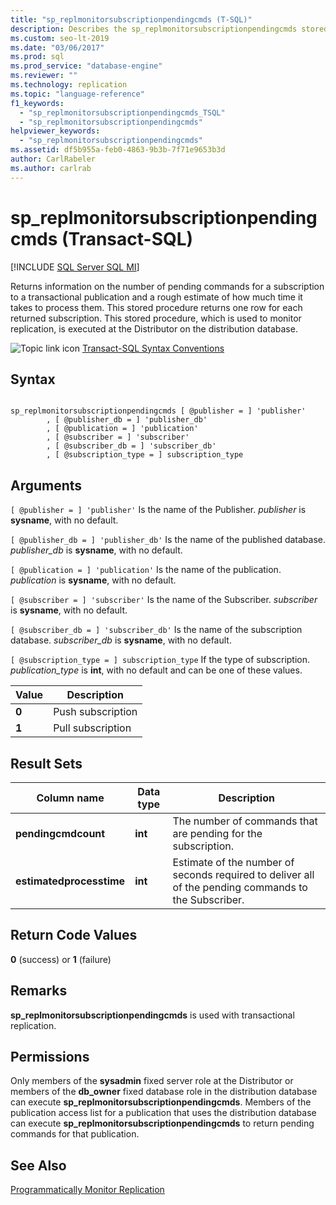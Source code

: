 ```yaml
---
title: "sp_replmonitorsubscriptionpendingcmds (T-SQL)"
description: Describes the sp_replmonitorsubscriptionpendingcmds stored procedure which returns information on the number of pending commands for a subscription to a transactional publication. 
ms.custom: seo-lt-2019
ms.date: "03/06/2017"
ms.prod: sql
ms.prod_service: "database-engine"
ms.reviewer: ""
ms.technology: replication
ms.topic: "language-reference"
f1_keywords: 
  - "sp_replmonitorsubscriptionpendingcmds_TSQL"
  - "sp_replmonitorsubscriptionpendingcmds"
helpviewer_keywords: 
  - "sp_replmonitorsubscriptionpendingcmds"
ms.assetid: df5b955a-feb0-4863-9b3b-7f71e9653b3d
author: CarlRabeler
ms.author: carlrab
---
```

# sp_replmonitorsubscriptionpendingcmds (Transact-SQL)
[!INCLUDE [SQL Server SQL MI](../../includes/applies-to-version/sql-asdbmi.md)]

  Returns information on the number of pending commands for a subscription to a transactional publication and a rough estimate of how much time it takes to process them. This stored procedure returns one row for each returned subscription. This stored procedure, which is used to monitor replication, is executed at the Distributor on the distribution database.  
  
 ![Topic link icon](../../database-engine/configure-windows/media/topic-link.gif "Topic link icon") [Transact-SQL Syntax Conventions](../../t-sql/language-elements/transact-sql-syntax-conventions-transact-sql.md)  
  
## Syntax  
  
```  
  
sp_replmonitorsubscriptionpendingcmds [ @publisher = ] 'publisher'  
        , [ @publisher_db = ] 'publisher_db'  
        , [ @publication = ] 'publication'  
        , [ @subscriber = ] 'subscriber'  
        , [ @subscriber_db = ] 'subscriber_db'   
        , [ @subscription_type = ] subscription_type  
```  
  
## Arguments  
`[ @publisher = ] 'publisher'`
 Is the name of the Publisher. *publisher* is **sysname**, with no default.  
  
`[ @publisher_db = ] 'publisher_db'`
 Is the name of the published database. *publisher_db* is **sysname**, with no default.  
  
`[ @publication = ] 'publication'`
 Is the name of the publication. *publication* is **sysname**, with no default.  
  
`[ @subscriber = ] 'subscriber'`
 Is the name of the Subscriber. *subscriber* is **sysname**, with no default.  
  
`[ @subscriber_db = ] 'subscriber_db'`
 Is the name of the subscription database. *subscriber_db* is **sysname**, with no default.  
  
`[ @subscription_type = ] subscription_type`
 If the type of subscription. *publication_type* is **int**, with no default and can be one of these values.  
  
|Value|Description|  
|-----------|-----------------|  
|**0**|Push subscription|  
|**1**|Pull subscription|  
  
## Result Sets  
  
|Column name|Data type|Description|  
|-----------------|---------------|-----------------|  
|**pendingcmdcount**|**int**|The number of commands that are pending for the subscription.|  
|**estimatedprocesstime**|**int**|Estimate of the number of seconds required to deliver all of the pending commands to the Subscriber.|  
  
## Return Code Values  
 **0** (success) or **1** (failure)  
  
## Remarks  
 **sp_replmonitorsubscriptionpendingcmds** is used with transactional replication.  
  
## Permissions  
 Only members of the **sysadmin** fixed server role at the Distributor or members of the **db_owner** fixed database role in the distribution database can execute **sp_replmonitorsubscriptionpendingcmds**. Members of the publication access list for a publication that uses the distribution database can execute **sp_replmonitorsubscriptionpendingcmds** to return pending commands for that publication.  
  
## See Also  
 [Programmatically Monitor Replication](../../relational-databases/replication/monitor/programmatically-monitor-replication.md)  
  
  
